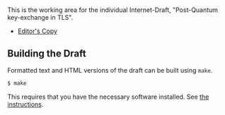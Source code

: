 #

This is the working area for the individual Internet-Draft, "Post-Quantum key-exchange in TLS".

* [Editor's Copy](https://franziskuskiefer.github.io/pq-tls-draft/draft-kiefer-tls-ecdhe-sidh.html)

## Building the Draft

Formatted text and HTML versions of the draft can be built using `make`.

```sh
$ make
```

This requires that you have the necessary software installed.  See [the instructions](https://github.com/martinthomson/i-d-template/blob/master/doc/SETUP.md).
